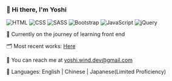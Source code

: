 ### 👋 Hi there, I'm Yoshi 

![HTML](https://img.shields.io/badge/HTML5-E34F26?style=for-the-badge&logo=html5&logoColor=white)
![CSS](https://img.shields.io/badge/CSS3-1572B6?style=for-the-badge&logo=css3&logoColor=white)
![SASS](https://img.shields.io/badge/Sass-CC6699?style=for-the-badge&logo=sass&logoColor=white)
![Bootstrap](https://img.shields.io/badge/Bootstrap-563D7C?style=for-the-badge&logo=bootstrap&logoColor=white)
![JavaScript](https://img.shields.io/badge/JavaScript-F7DF1E?style=for-the-badge&logo=javascript&logoColor=black)
![jQuery](https://img.shields.io/badge/jQuery-0769AD?style=for-the-badge&logo=jquery&logoColor=white)


🌱 Currently on the journey of learning front end


🗂️ Most recent works: [Here](https://github.com/yoshiyyc/hexschool_project#%E5%A4%9A%E9%A0%81%E5%BC%8F%E7%B6%B2%E7%AB%99%E4%BD%9C%E6%A5%AD---multi-pages-website-assignment) 

📮 You can reach me at yoshi.wind.dev@gmail.com 

💬 Languages: English | Chinese | Japanese(Limited Proficiency)


<!--
**yoshiyyc/yoshiyyc** is a ✨ _special_ ✨ repository because its `README.md` (this file) appears on your GitHub profile.

Here are some ideas to get you started:

- 🔭 I’m currently working on ...
- 🌱 I’m currently learning ...
- 👯 I’m looking to collaborate on ...
- 🤔 I’m looking for help with ...
- 💬 Ask me about ...
- 📫 How to reach me: ...
- 😄 Pronouns: ...
- ⚡ Fun fact: ...
-->
